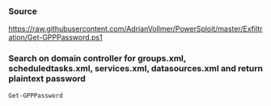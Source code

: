 ### Source
https://raw.githubusercontent.com/AdrianVollmer/PowerSploit/master/Exfiltration/Get-GPPPassword.ps1  

### Search on domain controller for groups.xml, scheduledtasks.xml, services.xml, datasources.xml and return plaintext password
```
Get-GPPPassword
```

